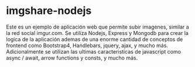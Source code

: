# imgshare-nodejs
Este es un ejemplo de aplicación web que permite subir imagenes, similar a la red social imgur.com.
Se utiliza Nodejs, Express y Mongodb para crear la logica de la aplicación ademas de una enorme cantidad
de conceptos de frontend como Bootstrap4, Handlebars, jquery, ajax, y mucho más.
Adicionalmente se utilizan las ultimas caracteristicas de javascript como async / await, arrow functions y consts,
y mucho más.
